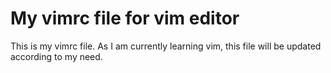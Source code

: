 # My vimrc file for vim editor
This is my vimrc file. As I am currently learning vim, this file will be updated according to my need.
